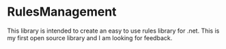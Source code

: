 RulesManagement
===============

This library is intended to create an easy to use rules library for .net. This is my first open source library and I am looking for feedback.